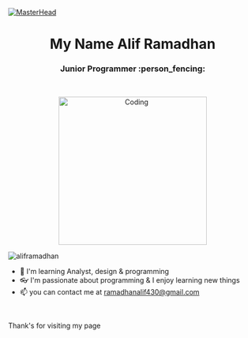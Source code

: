 [![MasterHead](https://drive.google.com/uc?export=view&id=1XeWsBpKP9h9xj74uEFke8uKyeIsWv2o4)](https://neobitose.io)
<h1 align="center">My Name Alif Ramadhan</h1>
<h3 align="center">Junior Programmer :person_fencing:</h3>

<br>

<p align="center"><img align="center" alt="Coding" width="300" src="https://drive.google.com/uc?export=view&id=18PuSM2zwnIIIjeTBIqBvlACpt4G0Idfb" /></p>

<p align="left"> <img src="https://komarev.com/ghpvc/?username=NeoBitose&label=Profile%20views&color=0e75b6&style=flat" alt="aliframadhan" /> </p>


- 🔭 I'm learning Analyst, design & programming
- 👓 I'm passionate about programming & I enjoy learning new things
- 📫 you can contact me at ramadhanalif430@gmail.com
  
<br>


Thank's for visiting my page
  
<!--
**NeoBitose/NeoBitose** is a ✨ _special_ ✨ repository because its `README.md` (this file) appears on your GitHub profile.

Here are some ideas to get you started:

- 🔭 I’m currently working on ...
- 🌱 I’m currently learning ...
- 👯 I’m looking to collaborate on ...
- 🤔 I’m looking for help with ...
- 💬 Ask me about ...
- 📫 How to reach me: ...
- 😄 Pronouns: ...
- ⚡ Fun fact: ...
-->
